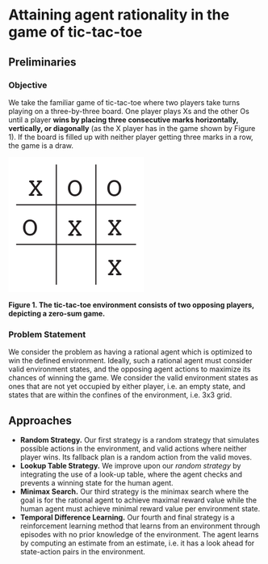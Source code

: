 Attaining agent rationality in the game of tic-tac-toe
===

## Preliminaries

### Objective

We take the familiar game of tic-tac-toe where two players take turns playing on a three-by-three board. One player plays Xs and the other Os until a player **wins by placing three consecutive marks horizontally, vertically, or diagonally** (as the X player has in the game shown by Figure 1). If the board is filled up with neither player getting three marks in a row, the game is a draw.

![](assets/tic-tac-toe.png)

**Figure 1. The tic-tac-toe environment consists of two opposing players, depicting a zero-sum game.**

### Problem Statement

We consider the problem as having a rational agent which is optimized to win the defined environment. Ideally, such a rational agent must consider valid environment states, and the opposing agent actions to maximize its chances of winning the game.
We consider the valid environment states as ones that are not yet occupied by either player, i.e. an empty state, and states that are within the confines of the environment, i.e. 3x3 grid.

## Approaches

* **Random Strategy.** Our first strategy is a random strategy that simulates possible actions in the environment, and valid actions where neither player wins. Its fallback plan is a random action from the valid moves.
* **Lookup Table Strategy.** We improve upon our *random strategy* by integrating the use of a look-up table, where the agent checks and prevents a winning state for the human agent.
* **Minimax Search.** Our third strategy is the minimax search where the goal is for the rational agent to achieve maximal reward value while the human agent must achieve minimal reward value per environment state.
* **Temporal Difference Learning.** Our fourth and final strategy is a reinforcement learning method that learns from an environment through episodes with no prior knowledge of the environment. The agent learns by computing an estimate from an estimate, i.e. it has a look ahead for state-action pairs in the environment.
